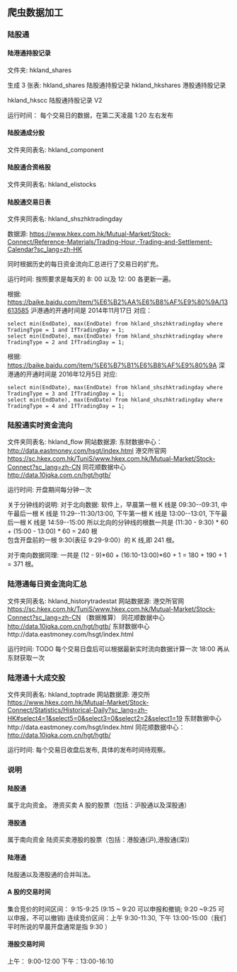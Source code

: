 ## 爬虫数据加工 


### 陆股通 

#### 陆港通持股记录 
文件夹: hkland_shares 

生成 3 张表: 
hkland_shares 陆股通持股记录 
hkland_hkshares 港股通持股记录 

hkland_hkscc 陆股通持股记录 V2

运行时间： 
每个交易日的数据，在第二天凌晨 1:20 左右发布 


#### 陆股通成分股  
文件夹同表名: hkland_component

#### 陆股通合资格股
文件夹同表名: hkland_elistocks 

#### 陆股通交易日表 
文件夹同表名: hkland_shszhktradingday 

数据源: https://www.hkex.com.hk/Mutual-Market/Stock-Connect/Reference-Materials/Trading-Hour,-Trading-and-Settlement-Calendar?sc_lang=zh-HK 

同时根据历史的每日资金流向汇总进行了交易日的扩充。 

运行时间: 按照要求是每天的 8: 00 以及 12: 00 各更新一遍。 

根据: https://baike.baidu.com/item/%E6%B2%AA%E6%B8%AF%E9%80%9A/13613585 
沪港通的开通时间是 2014年11月17日 
对应： 

    select min(EndDate), max(EndDate) from hkland_shszhktradingday where TradingType = 1 and IfTradingDay = 1; 
    select min(EndDate), max(EndDate) from hkland_shszhktradingday where TradingType = 2 and IfTradingDay = 1; 

根据: https://baike.baidu.com/item/%E6%B7%B1%E6%B8%AF%E9%80%9A
深港通的开通时间是 2016年12月5日 
对应: 

    select min(EndDate), max(EndDate) from hkland_shszhktradingday where TradingType = 3 and IfTradingDay = 1;
    select min(EndDate), max(EndDate) from hkland_shszhktradingday where TradingType = 4 and IfTradingDay = 1;

### 陆股通实时资金流向 
文件夹同表名: hkland_flow 
网站数据源:
东财数据中心：http://data.eastmoney.com/hsgt/index.html
港交所官网 https://sc.hkex.com.hk/TuniS/www.hkex.com.hk/Mutual-Market/Stock-Connect?sc_lang=zh-CN 
同花顺数据中心  http://data.10jqka.com.cn/hgt/hgtb/ 

运行时间: 开盘期间每分钟一次 

关于分钟线的说明: 
对于北向数据: 
软件上，早晨第一根 K 线是 09:30--09:31, 中午最后一根 K 线是 11:29--11:30/13:00, 下午第一根 K 线是 13:00--13:01, 下午最后一根 K 线是 14:59--15:00 
所以北向的分钟线的根数一共是 (11:30 - 9:30) * 60 + (15:00 - 13:00) * 60 = 240 根  
包含开盘前的一根 9:30(表征 9:29-9:00）的 K 线,即 241 根。 

对于南向数据同理: 
一共是 (12 - 9)*60 + (16:10-13:00)*60 + 1 = 180 + 190 + 1 = 371 根。 


### 陆港通每日资金流向汇总 
文件夹同表名: hkland_historytradestat 
网站数据源: 
港交所官网 https://sc.hkex.com.hk/TuniS/www.hkex.com.hk/Mutual-Market/Stock-Connect?sc_lang=zh-CN （数据推算） 
同花顺数据中心 http://data.10jqka.com.cn/hgt/hgtb/ 
东财数据中心http://data.eastmoney.com/hsgt/index.html 

运行时间: 
TODO 每个交易日盘后可以根据最新实时流向数据计算一次 
18:00 再从东财获取一次 


### 陆港通十大成交股
文件夹同表名: hkland_toptrade
网站数据源: 
港交所 https://www.hkex.com.hk/Mutual-Market/Stock-Connect/Statistics/Historical-Daily?sc_lang=zh-HK#select4=1&select5=0&select3=0&select2=2&select1=19 
东财数据中心http://data.eastmoney.com/hsgt/index.html 
同花顺数据中心：http://data.10jqka.com.cn/hgt/hgtb/ 

运行时间: 
每个交易日收盘后发布, 具体的发布时间待观察。 


### 说明
#### 陆股通 
属于北向资金。 
港资买卖 A 股的股票（包括：沪股通以及深股通） 
####  港股通 
属于南向资金 
陆资买卖港股的股票（包括：港股通(沪),港股通(深))
#### 陆港通 
陆股通以及港股通的合并叫法。
####  A 股的交易时间 
集合竞价的时间区间： 9:15-9:25 (9:15 ~ 9:20 可以申报和撤销; 9:20 ~9:25 可以申报，不可以撤销)
连续竞价区间：上午 9:30-11:30, 下午 13:00-15:00（我们平时所说的早晨开盘通常是指 9:30 ）
####  港股交易时间 
上午： 9:00-12:00
下午：13:00-16:10 

